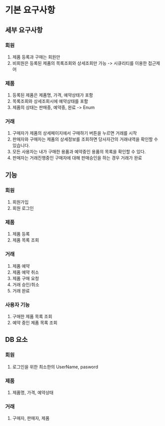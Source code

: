 # 기본 요구사항

## 세부 요구사항
### 회원
1. 제품 등록과 구매는 회원만
2. 비회원은 등록된 제품의 목록조회와 상세조회만 가능 -> 시큐리티를 이용한 접근제어
### 제품
1. 등록된 제품은 제품명, 가격, 예약상태가 포함
2. 목록조회와 상세조회시에 예약상태를 포함
3. 제품의 상태는 판매중, 예약중, 완료 -> Enum
### 거래
1. 구매자가 제품의 상세페이지에서 구매하기 버튼을 누르면 거래를 시작
2. 판매자와 구매자는 제품의 상세정보를 조회하면 당사자간의 거래내역을 확인할 수 있습니다.
3. 모든 사용자는 내가 구매한 용품과 예약중인 용품의 목록을 확인할 수 있다.
4. 판매자는 거래진행중인 구매자에 대해 판매승인을 하는 경우 거래가 완료 
## 기능
### 회원
1. 회원가입
2. 회원 로그인
### 제품
1. 제품 등록
2. 제품 목록 조회
### 거래
1. 제품 예약
2. 제품 예약 취소
3. 제품 구매 요청
4. 거래 승인/취소
5. 거래 완료 
### 사용자 기능
1. 구매한 제품 목록 조회
2. 예약 중인 제품 목록 조회 
## DB 요소 
### 회원
1. 로그인을 위한 최소한의 UserName, pasword
### 제품
1. 제품명, 가격, 예약상태
### 거래
1. 구매자, 판매자, 제품